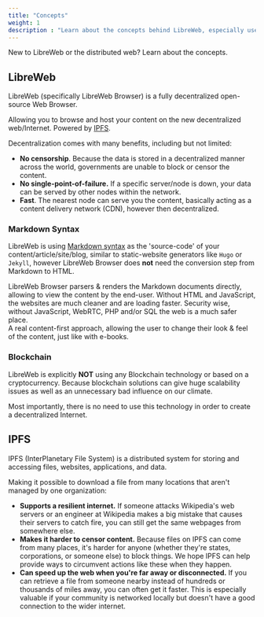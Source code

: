 ```yaml
---
title: "Concepts"
weight: 1
description : "Learn about the concepts behind LibreWeb, especially useful if you are new to LibreWeb."
---
```


New to LibreWeb or the distributed web? Learn about the concepts.

## LibreWeb

LibreWeb (specifically LibreWeb Browser) is a fully decentralized open-source Web Browser. 

Allowing you to browse and host your content on the new decentralized web/Internet. Powered by [IPFS](#ipfs). 

Decentralization comes with many benefits, including but not limited:

* **No censorship**. Because the data is stored in a decentralized manner across the world, governments are unable to block or censor the content.
* **No single-point-of-failure.** If a specific server/node is down, your data can be served by other nodes within the network.
* **Fast**. The nearest node can serve you the content, basically acting as a content delivery network (CDN), however then decentralized.

### Markdown Syntax

LibreWeb is using [Markdown syntax](https://en.wikipedia.org/wiki/Markdown) as the 'source-code' of your content/article/site/blog, similar to static-website generators like `Hugo` or `Jekyll`, however LibreWeb Browser does **not** need the conversion step from Markdown to HTML. 

LibreWeb Browser parsers & renders the Markdown documents directly, allowing to view the content by the end-user. Without HTML and JavaScript, the websites are much cleaner and are loading faster. Security wise, without JavaScript, WebRTC, PHP and/or SQL the web is a much safer place.  
A real content-first approach, allowing the user to change their look & feel of the content, just like with e-books.

### Blockchain

LibreWeb is explicitly **NOT** using any Blockchain technology or based on a cryptocurrency. Because blockchain solutions can give huge scalability issues as well as an unnecessary bad influence on our climate. 

Most importantly, there is no need to use this technology in order to create a decentralized Internet.

## IPFS

IPFS (InterPlanetary File System) is a distributed system for storing and accessing files, websites, applications, and data.

Making it possible to download a file from many locations that aren't managed by one organization:

* **Supports a resilient internet.** If someone attacks Wikipedia's web servers or an engineer at Wikipedia makes a big mistake that causes their servers to catch fire, you can still get the same webpages from somewhere else.
* **Makes it harder to censor content.** Because files on IPFS can come from many places, it's harder for anyone (whether they're states, corporations, or someone else) to block things. We hope IPFS can help provide ways to circumvent actions like these when they happen.
* **Can speed up the web when you're far away or disconnected.** If you can retrieve a file from someone nearby instead of hundreds or thousands of miles away, you can often get it faster. This is especially valuable if your community is networked locally but doesn't have a good connection to the wider internet. 
